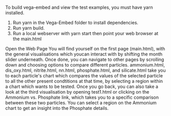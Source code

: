 To build vega-embed and view the test examples, you must have yarn installed.

1. Run yarn in the Vega-Embed folder to install dependencies.
2. Run yarn build.
3. Run a local webserver with yarn start then point your web browser at the main.html


Open the Web Page
You will find yourself on the first page (main.html), with the general visualisations 
which youcan interact with by shifting the month slider underneath. 
Once done, you can navigate to other pages by scrolling down and choosing options 
to compare different particles. ammonium.html, dis_oxy.html, nitrite.html, nn.html,
phosphate.html, and silicate.html take you to each particle's chart which compares the 
values of the selected particle to all the other present condtitions at that time, by
selecting a region within a chart which wants to be tested. 
Once you go back, you can also take a look at the third visualisation by opening
test1.html or clicking on the Ammonium vs. Phosphate link, which takes you to a specific
comparison between these two particles. You can select a region on the Ammonium chart to
get an insight into the Phosphate details.
